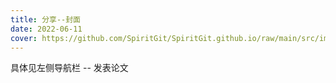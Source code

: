 ```yaml
---
title: 分享--封面
date: 2022-06-11
cover: https://github.com/SpiritGit/SpiritGit.github.io/raw/main/src/images/covers/publish.jpg
---
```


具体见左侧导航栏 -- 发表论文